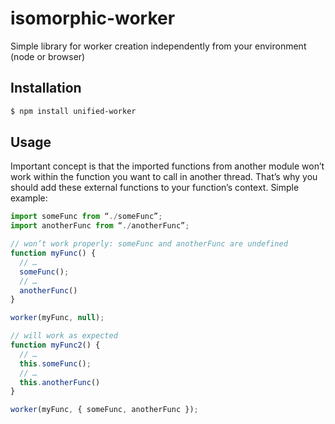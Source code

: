 # isomorphic-worker
Simple library for worker creation independently from your environment (node or browser)

## Installation

```bash
$ npm install unified-worker
```

## Usage
Important concept is that the imported functions from another module won’t work within the function you want to call in another thread. 
That’s why you should add these external functions to your function’s context. Simple example:
```typescript
import someFunc from “./someFunc”;
import anotherFunc from “./anotherFunc”;

// won’t work properly: someFunc and anotherFunc are undefined 
function myFunc() {
  // …
  someFunc();
  // …
  anotherFunc()
}

worker(myFunc, null);

// will work as expected
function myFunc2() {
  // …
  this.someFunc();
  // …
  this.anotherFunc()
}

worker(myFunc, { someFunc, anotherFunc });
```
